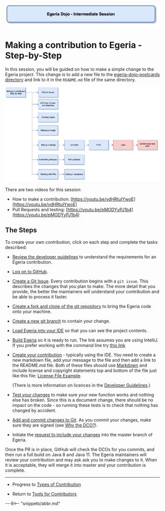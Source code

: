 <!-- SPDX-License-Identifier: CC-BY-4.0 -->
<!-- Copyright Contributors to the ODPi Egeria project 2020. -->

![Blue - Intermediate sessions](egeria-dojo-session-coding-blue-intermediate-session.png)

# Making a contribution to Egeria - Step-by-Step

In this session, you will be guided on how to make a simple change to the Egeria project.
This change is to add a new file to the
[egeria-dojo-postcards directory](https://github.com/odpi/egeria/tree/master/open-metadata-resources/open-metadata-tutorials/egeria-dojo-postcards)
and link to it in the `README.md` file of the same directory.

![Making a contribution to Egeria](egeria-dojo-day-2-3-contribution-to-egeria.png)

There are two videos for this session:

* How to make a contribution: [https://youtu.be/vdHRtuIYwoE](https://youtu.be/vdHRtuIYwoE)
* Pull Requests and testing: [https://youtu.be/pMODYyPJ1b4](https://youtu.be/pMODYyPJ1b4)
## The Steps

To create your own contribution, click on each step and complete the tasks described:

* [Review the developer guidelines](../../../developer-resources/Developer-Guidelines.md) to understand the requirements
  for an Egeria contribution.

* [Log on to GitHub](../../education/tutorials/git-and-git-hub-tutorial/task-getting-git-hub-id.md).

* [Create a Git Issue](../../education/tutorials/git-and-git-hub-tutorial/task-creating-an-issue-on-git-hub.md). 
  Every contribution begins with a `git issue`. This describes the changes that you plan to make.
  The more detail that you provide, the better the maintainers will understand your contribution and
  be able to process it faster.
  
* [Create a fork and clone of the git repository](../../education/tutorials/git-and-git-hub-tutorial/task-creating-a-fork-and-clone.md)
  to bring the Egeria code onto your machine.

* [Create a new git branch](../../education/tutorials/git-and-git-hub-tutorial/task-adding-changes-to-git.md) to contain your change.

* [Load Egeria into your IDE](../../education/tutorials/intellij-tutorial/task-loading-egeria-into-intellij.md) so that you can see the project contents.

* [Build Egeria](../../education/tutorials/intellij-tutorial/task-building-egeria-in-intellij.md) so it is ready to run.
  The link assumes you are using IntelliJ.  If you prefer working with the command line try [this link](../../education/tutorials/building-egeria-tutorial/task-building-egeria-source.md)

* [Create your contribution](../../education/tutorials/intellij-tutorial/task-creating-content-with-intellij.md) - typically using the IDE.
  You need to create a new markdown file, add your message to the file and then add a link to the README.md file.
  Both of these files should use [Markdown](/egeria-docs/tools/markdown) and
  include license and copyright statements top and bottom of the file just like this file: 
  [License File Example](https://raw.githubusercontent.com/odpi/egeria/master/developer-resources/License-Example-Files/License_for_Markdown_Files.md).
  
  (There is more information on licences in the [Developer Guidelines](../../../developer-resources/Developer-Guidelines.md).)

* [Test your changes](../tutorials/testing-egeria-tutorial) to make sure your new function works and nothing else has broken.
  Since this is a document change, there should be no impact on the code - so running these tests is to check that
  nothing has changed by accident.

* [Add and commit changes to Git](../../education/tutorials/git-and-git-hub-tutorial/task-adding-changes-to-git.md).
  As you commit your changes, make sure they are signed (see [Why the DCO?](../../../developer-resources/why-the-dco.md)).

* Initiate the [request to include your changes](../../education/tutorials/git-and-git-hub-tutorial/task-git-pull-push-pr.md) into the master branch of Egeria.
  
Once the PR is in place, GitHub will check the DCOs for you commits, and then run a full build on Java 8 and Java 11.
The Egeria maintainers will review your contribution and may ask
ask you to make changes to it.  When it is acceptable, they will merge it into master
and your contribution is complete.


----
* Progress to [Types of Contribution](egeria-dojo-day-2-4-types-of-contribution.md)


* Return to [Tools for Contributors](egeria-dojo-day-2-2-tools-for-contributors.md)

---8<-- "snippets/abbr.md"
